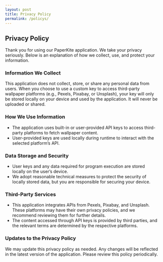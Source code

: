 ```yaml
---
layout: post
title: Privacy Policy
permalink: /policys/
---
```


## Privacy Policy

Thank you for using our PaperKite application. We take your privacy seriously. Below is an explanation of how we collect, use, and protect your information.

### Information We Collect
This application does not collect, store, or share any personal data from users.
When you choose to use a custom key to access third-party wallpaper platforms (e.g., Pexels, Pixabay, or Unsplash), your key will only be stored locally on your device and used by the application. It will never be uploaded or shared.

### How We Use Information
- The application uses built-in or user-provided API keys to access third-party platforms to fetch wallpaper content.
- User-provided keys are used locally during runtime to interact with the selected platform’s API.

### Data Storage and Security
- User keys and any data required for program execution are stored locally on the user’s device.
- We adopt reasonable technical measures to protect the security of locally stored data, but you are responsible for securing your device.

### Third-Party Services
- This application integrates APIs from Pexels, Pixabay, and Unsplash. These platforms may have their own privacy policies, and we recommend reviewing them for further details.
- The content accessed through API keys is provided by third parties, and the relevant terms are determined by the respective platforms.

### Updates to the Privacy Policy
We may update this privacy policy as needed. Any changes will be reflected in the latest version of the application. Please review this policy periodically.

